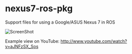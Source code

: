 nexus7-ros-pkg
==============

Support files for using a Google/ASUS Nexus 7 in ROS

![ScreenShot](https://raw.github.com/wiki/ros-nexus/nexus7-ros-pkg/images/nexus7.png)

Example view on YouTube:
http://www.youtube.com/watch?v=aJNFzSX_Sos
